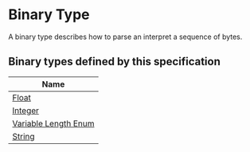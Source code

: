 # Binary Type

A binary type describes how to parse an interpret a sequence of bytes. 

## Binary types defined by this specification

| Name                                                |
| --------------------------------------------------- |
| [Float](Float.md)                                   |
| [Integer](Integer.md)                               |
| [Variable Length Enum](Variable%20Length%20Enum.md) |
| [String](String.md)                                 |